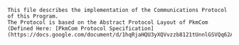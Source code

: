 	This file describes the implementation of the Communications Protocol of this Program.
	The Protocol is based on the Abstract Protocol Layout of PkmCom (Defined Here: [PkmCom Protocol Specification](https://docs.google.com/document/d/1hqRjaHQU3yXQVvzzb8121tUnnlGSVQq62ASIj7fCtBM))
	
